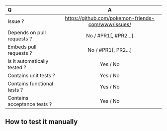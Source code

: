 | Q | A |
| :--- | :---: |
| Issue ? | https://github.com/pokemon-friends-com/www/issues/<NUMBER> |
| Depends on pull requests ? | No / #PR1[, #PR2...] |
| Embeds pull requests ? | No / #PR1[, PR2...] |
| Is it automatically tested ? | Yes / No |
| Contains unit tests ? | Yes / No |
| Contains functional tests ? | Yes / No |
| Contains acceptance tests ? | Yes / No |

## How to test it manually
